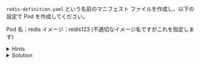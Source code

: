 `redis-definition.yaml` という名前のマニフェスト ファイルを作成し、以下の設定で Pod を作成してください。

Pod 名：redis
イメージ：redis123 (不適切なイメージ名ですがこれを指定します)


<details>
  <summary>Hints</summary>

マニフェスト ファイルを作成し、`kubectl apply` コマンドを使用して Pod を作成します。

</details>

<details>
  <summary>Solution</summary>

`kubectl run redis --image=redis123 --dry-run=client -o yaml > redis-definition.yaml`{{execute}} を実行し、`redis-definition.yaml` という名前のマニフェスト ファイルを作成します。  
`kubectl apply -f redis-definition.yaml`{{execute}} を実行し、Pod を作成します。

</details>